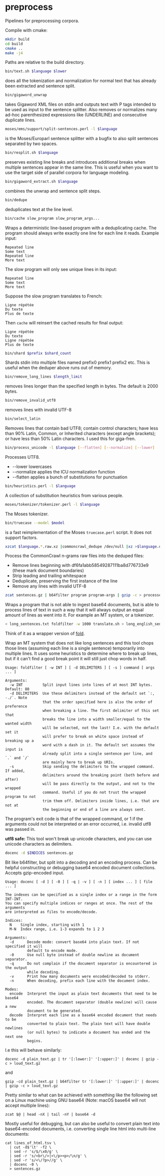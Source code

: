 preprocess
==========

Pipelines for preprocessing corpora.

Compile with cmake:
```bash
mkdir build
cd build
cmake ..
make -j4
```

Paths are relative to the build directory.

```bash
bin/text.sh $language $lower
```
does all the tokenization and normalization for normal text that has already
been extracted and sentence split.

```bash
bin/gigaword_unwrap
```
takes Gigaword XML files on stdin and outputs text with P tags intended
to be used as input to the sentence splitter.  Also removes or normalizes many
ad-hoc parenthesized expressions like (UNDERLINE) and consecutive duplicate
lines.

```bash
moses/ems/support/split-sentences.perl -l $language
```
is the Moses/Europarl sentence splitter with a bugfix to also split sentences
separated by two spaces.

```bash
bin/resplit.sh $language
```
preserves existing line breaks and introduces additional breaks when multiple sentences appear in the same line.  This is useful when you want to use the target side of parallel corpora for language modeling.


```bash
bin/gigaword_extract.sh $language
```
combines the unwrap and sentence split steps.

```bash
bin/dedupe
```
deduplicates text at the line level.

```bash
bin/cache slow_program slow_program_args...
```
Wraps a deterministic line-based program with a deduplicating cache.  The program should always write exactly one line for each line it reads.
Example input:
```
Repeated line
Some text
Repeated line
More text
```
The slow program will only see unique lines in its input:
```
Repeated line
Some text
More text
```
Suppose the slow program translates to French:
```
Ligne répétée
Du texte
Plus de texte
```
Then `cache` will reinsert the cached results for final output:
```
Ligne répétée
Du texte
Ligne répétée
Plus de texte
```

```bash
bin/shard $prefix $shard_count
```
Shards stdin into multiple files named prefix0 prefix1 prefix2 etc.  This is useful when the deduper above runs out of memory.

```bash
bin/remove_long_lines $length_limit
```
removes lines longer than the specified length in bytes.  The default is 2000 bytes.

```bash
bin/remove_invalid_utf8
```
removes lines with invalid UTF-8

```bash
bin/select_latin
```
Removes lines that contain bad UTF8; contain control characters; have less than
90% Latin, Common, or Inherited characters (except angle brackets); or have less
than 50% Latin characters.  I used this for giga-fren.

```bash
bin/process_unicode -l $language [--flatten] [--normalize] [--lower]
```
Processes UTF8.

* --lower lowercases
* --normalize applies the ICU normalization function
* --flatten applies a bunch of substitutions for punctuation

```bash
bin/heuristics.perl -l $language
```
A collection of substitution heuristics from various people.

```bash
moses/tokenizer/tokenizer.perl -l $language
```
The Moses tokenizer.

```bash
bin/truecase --model $model
```
is a fast reimplementation of the Moses `truecase.perl` script.  It does not support factors.

```bash
xzcat $language.*.raw.xz |commoncrawl_dedupe /dev/null |xz >$language.deduped.xz
```
Process the CommonCrawl n-grams raw files into the deduped files:
* Remove lines beginning with df6fa1abb58549287111ba8d776733e9 (these mark document boundaries)
* Strip leading and trailing whitespace
* Deduplicate, preserving the first instance of the line
* Remove any lines with invalid UTF-8

```bash
zcat sentences.gz | b64filter program program-args | gzip -c > processed.gz
```
Wraps a program that is not able to ingest base64 documents, but is able to
process lines of text in such a way that it will always output an equal amount
of lines as went into it. For example an MT system, or a tokenizer.

```bash
< long_sentences.txt foldfilter -w 1000 translate.sh > long_english_sentences.txt
```

Think of it as a wrapper version of [fold](https://linux.die.net/man/1/fold).

Wrap an MT system that does not like long sentences and this tool chops those
lines (assuming each line is a single sentence) temporarily into multiple lines.
It uses some heuristics to determine where to break up lines, but if it can't
find a good break point it will still just chop words in half.


```
Usage: foldfilter [ -w INT ] [ -d DELIMITERS ] [ -s ] command [ args ... ]

Arguments:
  -w INT         Split input lines into lines of at most INT bytes. Default: 80
  -d DELIMITERS  Use these delimiters instead of the default set `:, -./`. Note
                 that the order specified here is also the order of preference
                 when breaking a line. The first delimiter of this set that
                 breaks the line into a width smaller/equal to the wanted width
                 will be selected, not the last! I.e. with the default set it
                 will prefer to break on white space instead of breaking up a
                 word with a dash in it. The default set assumes the input is
                 already split into a single sentence per line, and `.` and `/`
                 are mainly here to break up URIs.
  -s             Skip sending the delimiters to the wrapped command. If added,
                 delimiters around the breaking point (both before and after)
                 will be pass directly to the output, and not to the wrapped
                 command. Useful if you do not trust the wrapped program to not
                 trim them off. Delimiters inside lines, i.e. that are not at
                 the beginning or end of a line are always sent.
```

The program's exit code is that of the wrapped command, or 1 if the arguments
could not be interpreted or an error occurred, i.e. invalid utf8 was passed in.

**utf8 safe:** This tool won't break up unicode characters, and you can use
unicode characters as delimiters.

```bash
docenc -d $INDICES sentences.gz
```

Bit like b64filter, but split into a decoding and an encoding process. Can be
helpful constructing or debugging base64 encoded document collections. Accepts
gzip-encoded input.

```
Usage: docenc [ -d ] [ -0 ] [ -q | -v ] [ -n ] [ index ... ] [ file ... ]

The indexes can be specified as a single index or a range in the form INT-INT.
You can specify multiple indices or ranges at once. The rest of the arguments
are interpreted as files to encode/decode.

Indices:
  N    Single index, starting with 1
  M-N  Index range, i.e. 1-3 expands to 1 2 3

Arguments:
  -d      Decode mode: convert base64 into plain text. If not specified it will
          default to encode mode.
  -0      Use null byte instead of double newline as document separator.
  -q      Do not complain if the document separator is encountered in the output
          while decoding.
  -v      Print how many documents were encoded/decoded to stderr.
  -n      When decoding, prefix each line with the document index.

Modes:
  encode  Interpret the input as plain text documents that need to be base64
          encoded. The document separator (double newline) will cause a new
          document to be generated.
  decode  Interpret each line as a base64 encoded document that needs to be
          converted to plain text. The plain text will have double newlines
          (or null bytes) to indicate a document has ended and the next one
          begins.
```

I.e this will behave similarly:
```
docenc -d plain_text.gz | tr '[:lower:]' '[:upper:]' | docenc | gzip -c > loud_text.gz
```
and
```
gzip -cd plain_text.gz | b64filter tr '[:lower:]' '[:upper:]' | docenc | gzip -c > loud_text.gz
```

Pretty similar to what can be achieved with something like the following set
on a Linux machine using GNU base64 (Note: macOS base64 will not accept multiple
lines):

```
zcat $@ | head -nX | tail -nY | base64 -d
```

Mostly useful for debugging, but can also be useful to convert plain text into
base64-encoded documents, i.e. converting single line html into multi-line
documents:
```
cat lines_of_html.tsv \
  | cut -d$'\t' -f2 \
  | sed -r 's/$/\x0/g' \
  | sed -r 's/<br\/>|<\/p><p>/\n/g' \
  | sed -r 's/<\/?p>//g' \
  | docenc -0 \
  > sentences.gz
```